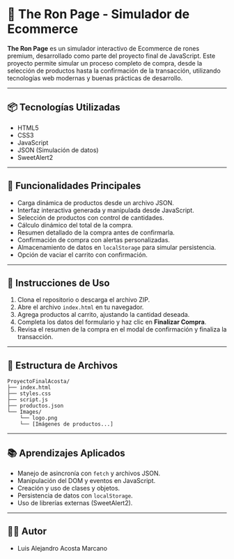 # 🥃 The Ron Page - Simulador de Ecommerce

**The Ron Page** es un simulador interactivo de Ecommerce de rones premium, desarrollado como parte del proyecto final de JavaScript. Este proyecto permite simular un proceso completo de compra, desde la selección de productos hasta la confirmación de la transacción, utilizando tecnologías web modernas y buenas prácticas de desarrollo.

---

## 📦 **Tecnologías Utilizadas**

* HTML5
* CSS3
* JavaScript 
* JSON (Simulación de datos)
* SweetAlert2 

---

## 🚀 **Funcionalidades Principales**

* Carga dinámica de productos desde un archivo JSON.
* Interfaz interactiva generada y manipulada desde JavaScript.
* Selección de productos con control de cantidades.
* Cálculo dinámico del total de la compra.
* Resumen detallado de la compra antes de confirmarla.
* Confirmación de compra con alertas personalizadas.
* Almacenamiento de datos en `localStorage` para simular persistencia.
* Opción de vaciar el carrito con confirmación.

---

## 📖 **Instrucciones de Uso**

1. Clona el repositorio o descarga el archivo ZIP.
2. Abre el archivo `index.html` en tu navegador.
3. Agrega productos al carrito, ajustando la cantidad deseada.
4. Completa los datos del formulario y haz clic en **Finalizar Compra**.
5. Revisa el resumen de la compra en el modal de confirmación y finaliza la transacción.

---

## 📂 **Estructura de Archivos**

```
ProyectoFinalAcosta/
├── index.html
├── styles.css
├── script.js
├── productos.json
└── Images/
    └── logo.png
    └── [Imágenes de productos...]
```

---

## 📚 **Aprendizajes Aplicados**

* Manejo de asincronía con `fetch` y archivos JSON.
* Manipulación del DOM y eventos en JavaScript.
* Creación y uso de clases y objetos.
* Persistencia de datos con `localStorage`.
* Uso de librerías externas (SweetAlert2).

---
## 👨‍💻 **Autor**

* Luis Alejandro Acosta Marcano



